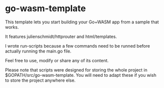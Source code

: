 # go-wasm-template

This template lets you start building your Go+WASM app from a sample that works.

It features julienschmidt/httprouter and html/templates. 

I wrote run-scripts because a few commands need to be runned before actually running the main.go file.

Feel free to use, modify or share any of its content.

Please note that scripts were designed for storing the whole project in $GOPATH/src/go-wasm-template. You will need to adapt these if you wish to store the project anywhere else.

